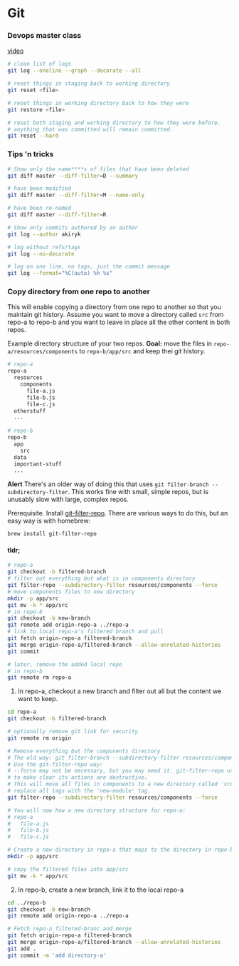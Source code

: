 # Git

### Devops master class
[video](https://www.youtube.com/watch?v=hQJktcBzJUs)

```sh
# clean list of logs
git log --oneline --graph --decorate --all

# reset things in staging back to working directory
git reset <file>

# reset things in working directory back to how they were
git restore <file>

# reset both staging and working directory to how they were before.
# anything that was committed will remain committed.
git reset --hard
```

### Tips 'n tricks
```sh
# Show only the name****s of files that have been deleted
git diff master --diff-filter=D --summary

# have been modified
git diff master --diff-filter=M --name-only

# have been re-named
git diff master --diff-filter=R 

# Show only commits authored by an author
git log --author akiryk

# log without refs/tags
git log --no-decorate

# log on one line, no tags, just the commit message
git log --format="%C(auto) %h %s"
```

### Copy directory from one repo to another
This will enable copying a directory from one repo to another so that you maintain git history.
Assume you want to move a directory called `src` from repo-a to repo-b and you want to leave in place all the other content in both repos.

Example directory structure of your two repos. **Goal:** move the files in `repo-a/resources/components` to `repo-b/app/src` and keep thei git history.
```sh
# repo-a
repo-a
  resources
    components
      file-a.js
      file-b.js
      file-c.js
  otherstuff
  ...
  
# repo-b
repo-b
  app
    src
  data
  important-stuff
  ...
```

**Alert** There's an older way of doing this that uses `git filter-branch --subdirectory-filter`. This works fine with small, simple repos, but is unusably slow with large, complex repos. 

Prerequisite. Install [git-filter-repo](https://github.com/newren/git-filter-repo). There are various ways to do this, but an easy way is with homebrew:
```sh
brew install git-filter-repo
```

#### tldr;
```sh
# repo-a
git checkout -b filtered-branch
# filter out everything but what is in components directory
git filter-repo --subdirectory-filter resources/components --force
# move components files to new directory
mkdir -p app/src
git mv -k * app/src
# in repo-b
git checkout -b new-branch
git remote add origin-repo-a ../repo-a
# link to local repo-a's filtered branch and pull
git fetch origin-repo-a filtered-branch
git merge origin-repo-a/filtered-branch --allow-unrelated-histories
git commit

# later, remove the added local repo
# in repo-b
git remote rm repo-a
```

1. In repo-a, checkout a new branch and filter out all but the content we want to keep.
```sh
cd repo-a
git checkout -b filtered-branch

# optionally remove git link for security
git remote rm origin

# Remove everything but the components directory
# The old way: git filter-branch --subdirectory-filter resources/components -- --all
# Use the git-filter-repo way:
# --force may not be necessary, but you may need it. git-filter-repo uses various tactics 
# to make clear its actions are destructive.
# This will move all files in components to a new directory called 'src' and will 
# replace all tags with the 'new-module' tag.
git filter-repo --subdirectory-filter resources/components --force

# You will now how a new directory structure for repo-a:
# repo-a
#   file-a.js
#   file-b.js 
#   file-c.js

# Create a new directory in repo-a that maps to the directory in repo-b.
mkdir -p app/src

# copy the filtered files into app/src 
git mv -k * app/src
```

2. In repo-b, create a new branch, link it to the local repo-a 
```sh
cd ../repo-b
git checkout -b new-branch
git remote add origin-repo-a ../repo-a

# Fetch repo-a filtered-branc and merge
git fetch origin-repo-a filtered-branch
git merge origin-repo-a/filtered-branch --allow-unrelated-histories
git add .
git commit -m 'add directory-a'
```
